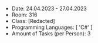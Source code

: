 *	Date: 24.04.2023 - 27.04.2023
*	Room: 316
*	Class: [Redacted]
*	Programming Languages: [ 'C#' ]
*	Amount of Tasks (per Person): 3
